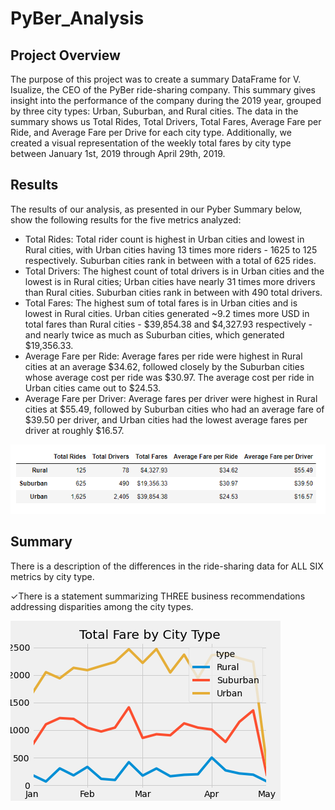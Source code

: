 # PyBer_Analysis

## Project Overview

The purpose of this project was to create a summary DataFrame for V. Isualize, the CEO of the PyBer ride-sharing company. This summary gives insight into the performance of the company during the 2019 year, grouped by three city types: Urban, Suburban, and Rural cities. The data in the summary shows us Total Rides, Total Drivers, Total Fares, Average Fare per Ride, and Average Fare per Drive for each city type. Additionally, we created a visual representation of the weekly total fares by city type between January 1st, 2019 through April 29th, 2019.

## Results

The results of our analysis, as presented in our Pyber Summary below, show the following results for the five metrics analyzed:

- Total Rides: Total rider count is highest in Urban cities and lowest in Rural cities, with Urban cities having 13 times more riders - 1625 to 125 respectively. Suburban cities rank in between with a total of 625 rides.
- Total Drivers: The highest count of total drivers is in Urban cities and the lowest is in Rural cities; Urban cities have nearly 31 times more drivers than Rural cities. Suburban cities rank in between with 490 total drivers.
- Total Fares: The highest sum of total fares is in Urban cities and is lowest in Rural cities. Urban cities generated ~9.2 times more USD in total fares than Rural cities - $39,854.38 and $4,327.93 respectively - and nearly twice as much as Suburban cities, which generated $19,356.33.
- Average Fare per Ride: Average fares per ride were highest in Rural cities at an average $34.62, followed closely by the Suburban cities whose average cost per ride was $30.97. The average cost per ride in Urban cities came out to $24.53.
- Average Fare per Driver: Average fares per driver were highest in Rural cities at $55.49, followed by Suburban cities who had an average fare of $39.50 per driver, and Urban cities had the lowest average fares per driver at roughly $16.57.

![](https://github.com/josem279/PyBer_Analysis/blob/master/Resources/Pyber_Summary.PNG)

## Summary

There is a description of the differences in the ride-sharing data for ALL SIX metrics by city type. 

✓There is a statement summarizing THREE business recommendations addressing disparities among the city types.

![](https://github.com/josem279/PyBer_Analysis/blob/master/Resources/Total_Fare_by_City_Type.png)
